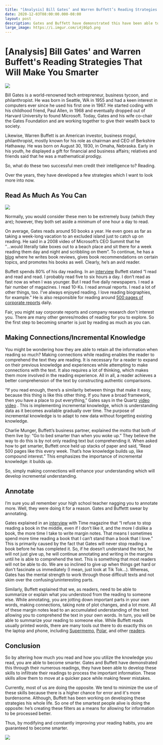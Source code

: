 ```yaml
---
title: "[Analysis] Bill Gates’ and Warren Buffett’s Reading Strategies That Will Make You Smarter"
date: 2020-12-03T08:00:00.000-08:00
layout: post
description: Gates and Buffett have demonstrated this have been able to develop redaing skills to process important information. These skills allow them to move faster with fewer mistakes.
large_image: https://i.imgur.com/i4j8Gp5.png 
---
```


# [Analysis] Bill Gates' and Warren Buffett's Reading Strategies That Will Make You Smarter

<img class="img-fluid" src="https://i.imgur.com/i4j8Gp5.png">

Bill Gates is a world-renowned tech entrepreneur, business tycoon, and philanthropist. He was born in Seattle, WA in 1955 and had a keen interest in computers ever since he used his first one in 1967. He started coding with his childhood friend, Paul Allen, in 1968 and eventually dropped out of Harvard University to found Microsoft. Today, Gates and his wife co-chair the Gates Foundation and are working together to give their wealth back to society.

Likewise, Warren Buffett is an American investor, business mogul, philanthropist, mostly known for his role as chairman and CEO of Berkshire Hathaway. He was born on August 30, 1930, in Omaha, Nebraska. Early in his youth, he displayed a gift for financial and business affairs; relatives and friends said that he was a mathematical prodigy.
  
So, what do these two successful men credit their intelligence to? Reading.

Over the years, they have developed a few strategies which I want to look more into now.

## Read As Much As You Can

<img class="img-fluid" src=”https://i.imgur.com/FyUAHHR.jpg”>

Normally, you would consider these men to be extremely busy (which they are); however, they both set aside a minimum of one hour a day to read.

On average, Gates reads around 50 books a year. He even goes as far as taking a week-long vacation to an excluded island just to catch up on reading. He said in a 2008 video of Microsoft’s CEO Summit that he ″...would literally take boxes out to a beach place and sit there for a week reading them day and night and scribbling on them”. To continue, he has a <a href="https://www.gatesnotes.com/Books">blog</a> where he writes book reviews, gives book recommendations on certain topics, and promotes his books as well. Clearly, he’s an avid reader.

Buffett spends 80% of his day reading. In an <a href=”https://fs.blog/2015/05/warren-buffett-information/”>interview</a> Buffett stated “I read and read and read. I probably read five to six hours a day. I don’t read as fast now as when I was younger. But I read five daily newspapers. I read a fair number of magazines. I read 10-Ks. I read annual reports. I read a lot of other things, too. I’ve always enjoyed reading. I love reading biographies, for example.” He is also responsible for reading around <a href=”https://omaha.com/business/investors-earn-handsome-paychecks-by-handling-buffett-s-business/article_bb1fc40f-e6f9-549d-be2f-be1ef4c0da03.html”>500 pages of corporate reports</a> daily.

Fair, you might say corporate reports and company research don't interest you. There are many other genres/modes of reading for you to explore. So the first step to becoming smarter is just by reading as much as you can.

## Making Connections/Incremental Knowledge

You might be wondering how they are able to retain all the information when reading so much? Making connections while reading enables the reader to comprehend the text they are reading. It is necessary for a reader to expand on their previous knowledge and experiences while attempting to make connections with the text. It also requires a lot of thinking, which makes them more involved in the reading experience. All in all, a reader achieves a better comprehension of the text by constructing authentic comparisons.
 

“If you read enough, there’s a similarity between things that make it easy, because this thing is like this other thing. If you have a broad framework, then you have a place to put everything,” Gates says in the Quartz <a href=”https://getpolarized.io”>video</a>
<a href=”https://fs.blog/2015/05/warren-buffett-information/”>video</a> . This is implementing incremental knowledge, which is understanding data as it becomes available gradually over time. The purpose of incremental knowledge is to adapt to new data without forgetting existing knowledge.

Charlie Munger, Buffett’s business partner, explained the motto that both of them live by: “Go to bed smarter than when you woke up.” They believe the way to do this is by not only reading text but comprehending it. When asked how to get smarter, Buffett once held up stacks of paper and said, “Read 500 pages like this every week. That’s how knowledge builds up, like compound interest.” This emphasizes the importance of incremental knowledge: it builds up.

So, simply making connections will enhance your understanding which will develop incremental understanding.

## Annotate

I’m sure you all remember your high school teacher nagging you to annotate more. Well, they were doing it for a reason. Gates and Buffettt swear by annotating.

Gates explained in an <a href=”https://time.com/4786837/bill-gates-books-reading/”>interview</a> with Time magazine that “I refuse to stop reading a book in the middle, even if I don’t like it, and the more I dislike a book, the more time I take to write margin notes. That means I sometimes spend more time reading a book that I can’t stand than a book that I love.” This is primarily caused by the fact that Gates will never stop reading a book before he has completed it. So, if he doesn’t understand the text, he will not just give up, he will continue annotating and writing in the margins until he is able to comprehend the text. This is something that most readers will not be able to do. We are so inclined to give up when things get hard or don't fascinate us immediately (I mean, just look at Tik Tok...). Whereas, Gates has the mental strength to work through those difficult texts and not skim over the confusing/uninteresting parts.

Similarly, Buffett explained that we, as readers, need to be able to summarize or explain what you understood from the reading to someone else. While annotating, you are jotting down important parts in your own words, making connections, taking note of plot changes, and a lot more. All of these margin notes lead to an accumulated understanding of the text allowing you to comprehend the text in your own words. In turn, you will be able to summarize your reading to someone else. While Buffett reads usually printed words, there are many tools out there to do exactly this on the laptop and phone, including <a href=”https://www.supermemo.com/en”>Supermemo</a>, <a href=”https://getpolarized.io”>Polar</a>, and other <a href=”https://www.epubor.com/best-free-epub-readers-for-android.html”>readers</a>.

## Conclusion

So by altering how much you read and how you utilize the knowledge you read, you are able to become smarter. Gates and Buffett have demonstrated this through their numerous readings, they have been able to develop these skills to infiltrate their readings to process the important information. These skills allow them to move at a quicker pace while making fewer mistakes.

Currently, most of us are doing the opposite. We tend to minimize the use of these skills because there is a higher chance for error and it's more burdensome. Although, Buffett has been working on developing these strategies his whole life. So one of the smartest people alive is doing the opposite: he’s creating these filters as a means for allowing for information to be processed better.

Thus, by modifying and constantly improving your reading habits, you are guaranteed to become smarter.

<img class="img-fluid" src=”https://i.imgur.com/zaCIPxB.jpg”>
